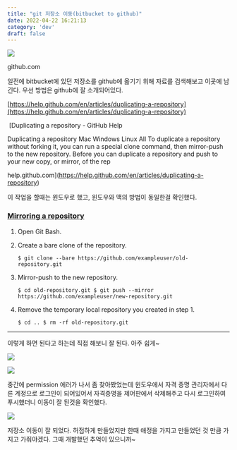 ```yaml
---
title: "git 저장소 이동(bitbucket to github)"
date: 2022-04-22 16:21:13
category: 'dev'
draft: false
---
```


![](https://blog.kakaocdn.net/dn/bi7QEX/btqwT1BFgkb/tenP8zLzpco3tfsBXqjZqk/img.png)

github.com

일전에 bitbucket에 있던 저장소를 github에 옮기기 위해 자료를 검색해보고 이곳에 남긴다. 우선 방법은 github에 잘 소개되어있다. 

[https://help.github.com/en/articles/duplicating-a-repository](https://help.github.com/en/articles/duplicating-a-repository)

 [Duplicating a repository - GitHub Help

Duplicating a repository Mac Windows Linux All To duplicate a repository without forking it, you can run a special clone command, then mirror-push to the new repository. Before you can duplicate a repository and push to your new copy, or mirror, of the rep

help.github.com](https://help.github.com/en/articles/duplicating-a-repository)

이 작업을 할때는 윈도우로 했고, 윈도우와 맥의 방법이 동일한걸 확인했다. 

### [Mirroring a repository](https://help.github.com/en/articles/duplicating-a-repository#mirroring-a-repository)

1.  Open Git Bash.
    
2.  Create a bare clone of the repository.
    
        $ git clone --bare https://github.com/exampleuser/old-repository.git
    
3.  Mirror-push to the new repository.
    
        $ cd old-repository.git $ git push --mirror https://github.com/exampleuser/new-repository.git
    
4.  Remove the temporary local repository you created in step 1.
    
        $ cd .. $ rm -rf old-repository.git
    

* * *

이렇게 하면 된다고 하는데 직접 해보니 잘 된다. 아주 쉽게~

![](https://blog.kakaocdn.net/dn/cs7jk3/btqwTxt1etC/sWX3k7dKz5EU73jeddzCwK/img.png)

![](https://blog.kakaocdn.net/dn/bceNDL/btqwVD06u57/pNn3KKR73EyNXV8MkjLOsK/img.png)

중간에 permission 에러가 나서 좀 찾아봤었는데 윈도우에서 자격 증명 관리자에서 다른 계정으로 로그인이 되어있어서 자격증명을 제어판에서 삭제해주고 다시 로그인하여 푸시했더니 이동이 잘 된것을 확인했다. 

![](https://blog.kakaocdn.net/dn/dyR4L8/btqwWoPHpQD/HttK6WRSPxIMytXbqZZrM1/img.png)

저장소 이동이 잘 되었다. 허접하게 만들었지만 한때 애정을 가지고 만들었던 것 만큼 가지고 가줘야겠다. 그때 개발했던 추억이 있으니까~

